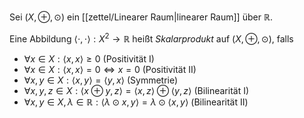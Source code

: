 Sei $(X, \oplus, \odot)$ ein [[zettel/Linearer Raum|linearer Raum]] über $\mathbb{R}$.

Eine Abbildung $\langle \cdot, \cdot \rangle : X^2 \to \mathbb{R}$ heißt *Skalarprodukt* auf $(X, \oplus, \odot)$, falls
- $\forall x \in X : \langle x, x \rangle \ge 0$ (Positivität I)
- $\forall x \in X : \langle x, x \rangle = 0 \iff x = 0$ (Positivität II)
- $\forall x, y \in X : \langle x, y \rangle = \langle y, x \rangle$ (Symmetrie)
- $\forall x, y, z \in X : \langle x \oplus y, z \rangle = \langle x, z \rangle \oplus \langle y, z \rangle$ (Bilinearität I)
- $\forall x, y \in X, \lambda \in \mathbb{R} : \langle \lambda \odot x, y \rangle = \lambda \odot \langle x, y \rangle$ (Bilinearität II)